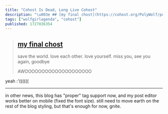 ```yaml
---
title: "Cohost Is Dead, Long Live Cohost"
description: "\u003e ## [my final chost](https://cohost.org/PolyWolf/post/7908145-my-final-chost)\r \u003e \r \u003e save the world. love each other. love yourself. mis..."
tags: ["wolfgirlagenda", "cohost"]
published: 1727836354
---
```


> ## [my final chost](https://cohost.org/PolyWolf/post/7908145-my-final-chost)
>
> save the world. love each other. love yourself. miss you, see you again, goodbye
>
> AWOOOOOOOOOOOOOOOOOOOO

yeah :'((((((

---

in other news, this blog has "proper" tag support now, and my post editor works better on mobile (fixed the font size). still need to move earth on the rest of the blog styling, but that's enough for now, gnite.
